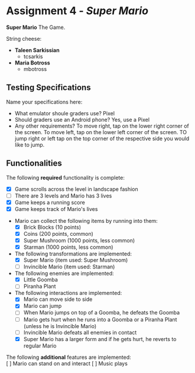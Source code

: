 # Assignment 4 - *Super Mario*

**Super Mario** The Game.

String cheese:
* **Taleen Sarkissian**
  - tcsarkis
* **Maria Botross**
  - mbotross

## Testing Specifications
Name your specifications here:
* What emulator shoule graders use? Pixel
* Should graders use an Android phone? Yes, use a Pixel
* Any other requirements? To move right, tap on the lower right corner of the screen. To move left, tap on the lower left corner of the screen. TO jump right or left tap on the top corner of the respective side you would like to jump.

## Functionalities
[//]: # (Write [x] to mark off what was accomplished.<br/>)
The following **required** functionality is complete:

* [x] Game scrolls across the level in landscape fashion
* [ ] There are 3 levels and Mario has 3 lives
* [x] Game keeps a running score 
* [x] Game keeps track of Mario's lives
* Mario can collect the following items by running into them: 
	- [x] Brick Blocks (10 points)
	- [x] Coins (200 points, common)
	- [x] Super Mushroom (1000 points, less common)
	- [x] Starman (1000 points, less common)
* The following transformations are implemented: 
	- [x] Super Mario (item used: Super Mushroom)
	- [ ] Invincible Mario (item used: Starman) 
* The following enemies are implemented: 
	- [x] Little Goomba
	- [ ] Piranha Plant
* The following interactions are implemented: 
   - [x] Mario can move side to side
   - [x] Mario can jump
   - [ ] When Mario jumps on top of a Goomba, he defeats the Goomba
   - [ ] Mario gets hurt when he runs into a Goomba or a Piranha Plant (unless he is Invincible Mario)
   - [ ] Invincible Mario defeats all enemies in contact
   - [x] Super Mario has a larger form and if he gets hurt, he reverts to regular Mario

[//]: # (* [ ] Got any features?)
The following **additional** features are implemented:<br/>
[ ] Mario can stand on and interact 
[ ] Music plays
